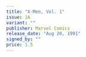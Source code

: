 ```yaml
---
title: "X-Men, Vol. 1"
issue: 1A
variant: ""
publisher: Marvel Comics
release_date: "Aug 20, 1991"
signed_by: ""
price: 1.5
---
```


